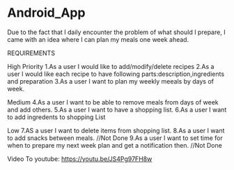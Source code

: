 # Android_App

Due to the fact that I daily encounter the problem of what should I prepare, I came with an idea where I can plan my meals one week ahead.

REQUIREMENTS

High Priority
1.As a user I would like to add/modify/delete recipes
2.As a user I would like each recipe to have following parts:description,ingredients and preparation
3.As a user I want to plan my weekly meeals by days of week.

Medium
4.As a user I want to be able to remove meals from days of week and add others.
5.As a user I want to have a shopping list.
6.As a user I want to add ingredents to shopping List

Low
7.AS a user I want to delete items from shopping list.
8.As a user I want to add snacks between meals. //Not Done
9.As a user I want to set time for when to prepare my next week plan and get a notification then.  //Not Done


Video To youtube:
https://youtu.be/JS4Pg97FH8w
